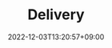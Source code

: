 ---
title: "Delivery"
date: 2022-12-03T13:20:57+09:00
tags: ["japan", "tokyo", "tsukiji_fish_market", "people", "urban_scenery", "vehicles"]
location: "築地場外市場 (Tsukiji Outer Market)"
imageUrl: "https://live.staticflickr.com/65535/53229480922_e1577ae561_b.jpg"
width: 3937
height: 2870
---